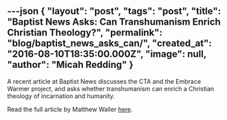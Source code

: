 ---json
{
	"layout": "post",
	"tags": "post",
    "title": "Baptist News Asks: Can Transhumanism Enrich Christian Theology?",
    "permalink": "blog/baptist_news_asks_can/",
    "created_at": "2016-08-10T18:35:00.000Z",
    "image":  null,
    "author": "Micah Redding"
}
---

<p>A recent article at Baptist News discusses the CTA and the Embrace Warmer project, and asks whether transhumanism can enrich a Christian theology of incarnation and humanity.</p>
<p>Read the full article by Matthew Waller <a href="https://baptistnews.com/article/exploring-incarnation-can-transhumanism-enrich-a-christian-theology-of-humanity/">here</a>.</p>
    
